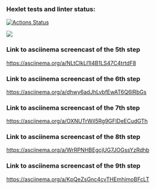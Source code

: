 ### Hexlet tests and linter status:
[![Actions Status](https://github.com/lapaduga/php-project-45/actions/workflows/hexlet-check.yml/badge.svg)](https://github.com/lapaduga/php-project-45/actions)

<a href="https://codeclimate.com/github/lapaduga/php-project-45/maintainability">
	<img src="https://api.codeclimate.com/v1/badges/6af34f214d81f214622f/maintainability" />
</a>

### Link to asciinema screencast of the 5th step
https://asciinema.org/a/NLtClkLI1I4B1LS47C4trtdF8

### Link to asciinema screencast of the 6th step
https://asciinema.org/a/dhwy6adJhLvbfEwAT6Q6IRbGs

### Link to asciinema screencast of the 7th step
https://asciinema.org/a/OXNUTrWil5Rg9GFIDeECudGTh

### Link to asciinema screencast of the 8th step
https://asciinema.org/a/WrRPNHBEgcjUG7JOGssYzRdhb

### Link to asciinema screencast of the 9th step
https://asciinema.org/a/KpQeZsGnc4cvTHEmhimoBFcLT